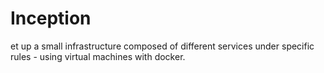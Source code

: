 # Inception
et up a small infrastructure composed of different services under specific rules - using virtual machines with docker.
